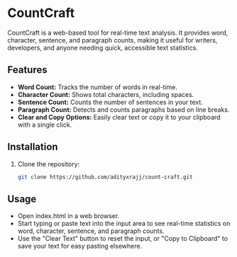 # CountCraft

CountCraft is a web-based tool for real-time text analysis. It provides word, character, sentence, and paragraph counts, making it useful for writers, developers, and anyone needing quick, accessible text statistics.

## Features

- **Word Count:** Tracks the number of words in real-time.
- **Character Count:** Shows total characters, including spaces.
- **Sentence Count:** Counts the number of sentences in your text.
- **Paragraph Count:** Detects and counts paragraphs based on line breaks.
- **Clear and Copy Options:** Easily clear text or copy it to your clipboard with a single click.

## Installation

1. Clone the repository:

    ```bash
    git clone https://github.com/adityxrajj/count-craft.git
    ```

## Usage
- Open index.html in a web browser.
- Start typing or paste text into the input area to see real-time statistics on word, character, sentence, and paragraph counts.
- Use the "Clear Text" button to reset the input, or "Copy to Clipboard" to save your text for easy pasting elsewhere.
